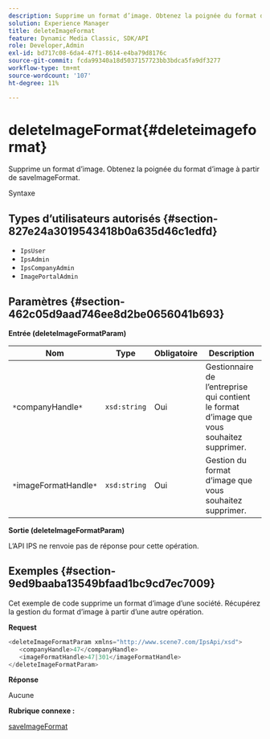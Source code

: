 ```yaml
---
description: Supprime un format d’image. Obtenez la poignée du format d’image à partir de saveImageFormat.
solution: Experience Manager
title: deleteImageFormat
feature: Dynamic Media Classic, SDK/API
role: Developer,Admin
exl-id: bd717c08-6da4-47f1-8614-e4ba79d8176c
source-git-commit: fcda99340a18d5037157723bb3bdca5fa9df3277
workflow-type: tm+mt
source-wordcount: '107'
ht-degree: 11%

---
```


# deleteImageFormat{#deleteimageformat}

Supprime un format d’image. Obtenez la poignée du format d’image à partir de saveImageFormat.

Syntaxe

## Types d’utilisateurs autorisés {#section-827e24a3019543418b0a635d46c1edfd}

* `IpsUser`
* `IpsAdmin`
* `IpsCompanyAdmin`
* `ImagePortalAdmin`

## Paramètres {#section-462c05d9aad746ee8d2be0656041b693}

**Entrée (deleteImageFormatParam)**

| Nom | Type | Obligatoire | Description |
|---|---|---|---|
| `*`companyHandle`*` | `xsd:string` | Oui | Gestionnaire de l’entreprise qui contient le format d’image que vous souhaitez supprimer. |
| `*`imageFormatHandle`*` | `xsd:string` | Oui | Gestion du format d’image que vous souhaitez supprimer. |

**Sortie (deleteImageFormatParam)**

L’API IPS ne renvoie pas de réponse pour cette opération.

## Exemples {#section-9ed9baaba13549bfaad1bc9cd7ec7009}

Cet exemple de code supprime un format d’image d’une société. Récupérez la gestion du format d’image à partir d’une autre opération.

**Request**

```java
<deleteImageFormatParam xmlns="http://www.scene7.com/IpsApi/xsd">
   <companyHandle>47</companyHandle>
   <imageFormatHandle>47|301</imageFormatHandle>
</deleteImageFormatParam>
```

**Réponse**

Aucune

**Rubrique connexe :**

[saveImageFormat](../../../operations/c-operations-intro/c-methods/r-save-image-format.md#reference-d15c27f533ef41e38b54a539a304bd1d)
